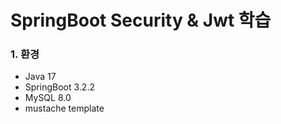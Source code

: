 # SpringBoot Security & Jwt 학습


### 1. 환경
- Java 17
- SpringBoot 3.2.2
- MySQL 8.0
- mustache template

